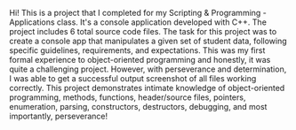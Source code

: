 Hi! This is a project that I completed for my Scripting & Programming - Applications class. It's a console application developed with C++. The project includes 6 total source code files. The task for this project was to create a console app that manipulates a given set of student data, 
following specific guidelines, requirements, and expectations. This was my first formal experience to object-oriented programming and honestly, it was quite a challenging project. However, with perseverance and determination, I was able to get a successful output screenshot of all 
files working correctly. This project demonstrates intimate knowledge of object-oriented programming, methods, functions, header/source files, pointers, enumeration, parsing, constructors, destructors, debugging, and most importantly, perseverance! 
